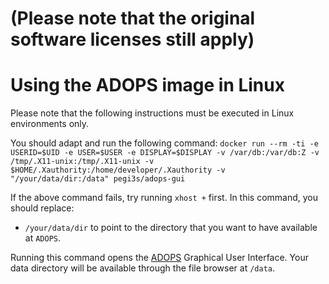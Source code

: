 # (Please note that the original software licenses still apply)

# Using the ADOPS image in Linux
Please note that the following instructions must be executed in Linux environments only.

You should adapt and run the following command: `docker run --rm -ti -e USERID=$UID -e USER=$USER -e DISPLAY=$DISPLAY -v /var/db:/var/db:Z -v /tmp/.X11-unix:/tmp/.X11-unix -v $HOME/.Xauthority:/home/developer/.Xauthority -v "/your/data/dir:/data" pegi3s/adops-gui`

If the above command fails, try running `xhost +` first. In this command, you should replace:
- `/your/data/dir` to point to the directory that you want to have available at `ADOPS`.

Running this command opens the [ADOPS](http://sing-group.org/ADOPS/) Graphical User Interface. Your data directory will be available through the file browser at `/data`.
